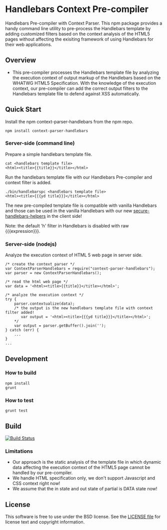 Handlebars Context Pre-compiler
===============================

Handlebars Pre-compiler with Context Parser. This npm package provides a handy command line utility to pre-process the Handlebars template by adding customized filters based on the context analysis of the HTML5 pages without affecting the exisiting framework of using Handlebars for their web applications.

## Overview 

- This pre-compiler processes the Handlebars template file by analyzing the execution context of output markup of the Handlebars based on the WHATWG HTML5 Specification. With the knowledge of the execution context, our pre-compiler can add the correct output filters to the Handlebars template file to defend against XSS automatically.

## Quick Start

Install the npm context-parser-handlebars from the npm repo.
```
npm install context-parser-handlebars
```

### Server-side (command line)

Prepare a simple handlebars template file.
```
cat <handlebars template file>
<html><title>{{title}}</title></html>
```

Run the handlebars template file with our Handlebars Pre-compiler and context filter is added.
```
./bin/handlebarspc <handlebars template file>
<html><title>{{{yd title}}}</title></html>
```

The new pre-compiled template file is compatible with vanilla Handlebars and those can be used in the vanilla Handlebars with our new <a href="https://github.com/yahoo/secure-handlebars-helpers">secure-handlebars-helpers</a> in the client side!

Note: the default 'h' filter in Handlebars is disabled with raw {{{expression}}}.

### Server-side (nodejs)

Analyze the execution context of HTML 5 web page in server side.
```
/* create the context parser */
var ContextParserHandlebars = require("context-parser-handlebars");
var parser = new ContextParserHandlebars();

/* read the html web page */
var data = '<html><title>{{title}}</title></html>';

/* analyze the execution context */
try {
    parser.contextualize(data);
    /* the output is the new handlebars template file with context filter added! 
       var output = '<html><title>{{{yd title}}}</title></html>';
    */
    var output = parser.getBuffer().join('');
} catch (err) {
    ...
}
...
```

## Development

### How to build
```
npm install
grunt
```

### How to test
```
grunt test
```

## Build

[![Build Status](https://travis-ci.org/yahoo/context-parser-handlebars.svg?branch=master)](https://travis-ci.org/yahoo/context-parser-handlebars)

### Limitations

- Our approach is the static analysis of the template file in which dynamic data affecting the execution context of the HTML5 page cannot be handled by our pre-compiler.
- We handle HTML specification only, we don't support Javascript and CSS context right now!
- We assume that the in state and out state of partial is DATA state now!

## License

This software is free to use under the BSD license.
See the [LICENSE file][] for license text and copyright information.

[LICENSE file]: ./LICENSE
